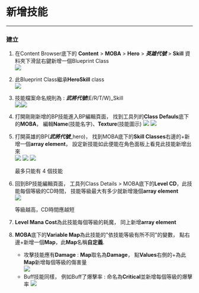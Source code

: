 # 新增技能 

<hr>

### 建立

1. 在Content Browser底下的 **Content**  \> **MOBA** > **Hero** > **_英雄代號_** \> **Skill** 資料夾下滑鼠右鍵新增一個Blueprint Class  
![](https://i.imgur.com/uKQ3uaA.png)

2. 此Blueprint Class繼承**HeroSkill** class  
![](https://i.imgur.com/4PzdRLR.png)

3. 技能檔案命名規則為 : **_武將代號_**(E/R/T/W)_Skill  
![](https://i.imgur.com/Sb5gHep.png)![](https://i.imgur.com/5h96mIe.png)

4. 打開剛剛新增的BP技能進入BP編輯頁面， 找到工具列的**Class Defauls**底下的**MOBA**， 編輯**Name**(技能名字)、**Texture**(技能圖示) 
![](https://i.imgur.com/Tsljy16.png)
![](https://i.imgur.com/o5igKUS.png)

5. 打開英雄的BP(**_武將代號_**_hero)， 找到MOBA底下的**Skill Classes**右邊的+新增一個**array element**， 設定新技能如此便能在角色面板上看見此技能新增出來  
![](https://i.imgur.com/e5dhCjC.png)
![](https://i.imgur.com/nfbyOIa.png)
![](https://i.imgur.com/FjaYmxZ.png)

    <div class="note note-teal">最多只能有 4 個技能</div>

6. 回到BP技能編輯頁面， 工具列Class Details > MOBA底下的**Level CD**，此技能每個等級的CD時間， 技能等級最大有多少就新增幾個**array element**  
![](https://i.imgur.com/DOCwY8t.png)

    <div class="note note-teal">等級越高，CD時間應越短</div>

7. **Level Mana Cost**為此技能每個等級的耗魔， 同上新增**array element**

8. **MOBA**底下的**Variable Map**為此技能的"依技能等級有所不同"的變數， 點右邊+新增一個**Map**，此**Map**名稱**自定義**. 
    - 攻擊技能應有**Damage** : **Map**取名為**Damage**， 點**Values**右側的+為此**Map**新增每個等級的傷害量  
    ![](https://i.imgur.com/zFh9kb8.png)
    - Buff技能同樣， 例如Buff了爆擊率 : 命名為**Critical**並新增每個等級的爆擊率
    ![](https://i.imgur.com/2FG8r0a.png)
